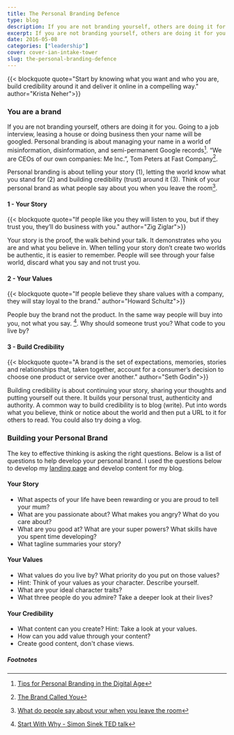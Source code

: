 ```yaml
---
title: The Personal Branding Defence
type: blog
description: If you are not branding yourself, others are doing it for you.
excerpt: If you are not branding yourself, others are doing it for you. Going to a job interview, leasing a house or doing business then your name will be googled. Personal branding is about managing your name in a world of misinformation, disinformation, and semi-permanent Google records.
date: 2016-05-08
categories: ["leadership"]
cover: cover-ian-intake-tower
slug: the-personal-branding-defence
---
```


{{< blockquote quote="Start by knowing what you want and who you are, build credibility around it and deliver it online in a compelling way." author="Krista Neher">}}

### You are a brand

If you are not branding yourself, others are doing it for you. Going to a job interview, leasing a house or doing business then your name will be googled. Personal branding is about managing your name in a world of misinformation, disinformation, and semi-permanent Google records[^tim-ferriss]. “We are CEOs of our own companies: Me Inc.”, Tom Peters at Fast Company[^fast-company].

Personal branding is about telling your story (1), letting the world know what you stand for (2) and building credibility (trust) around it (3). Think of your personal brand as what people say about you when you leave the room[^dorie-clark].

#### 1 - Your Story

{{< blockquote quote="If people like you they will listen to you, but if they trust you, they’ll do business with you." author="Zig Ziglar">}}

Your story is the proof, the walk behind your talk. It demonstrates who you are and what you believe in. When telling your story don’t create two worlds be authentic, it is easier to remember. People will see through your false world, discard what you say and not trust you.

#### 2 - Your Values

{{< blockquote quote="If people believe they share values with a company, they will stay loyal to the brand." author="Howard Schultz">}}

People buy the brand not the product. In the same way people will buy into you, not what you say. [^start-with-why]. Why should someone trust you? What code to you live by?

#### 3 - Build Credibility

{{< blockquote quote="A brand is the set of expectations, memories, stories and relationships that, taken together, account for a consumer’s decision to choose one product or service over another." author="Seth Godin">}}

Building credibility is about continuing your story, sharing your thoughts and putting yourself out there. It builds your personal trust, authenticity and authority. A common way to build credibility is to blog (write). Put into words what you believe, think or notice about the world and then put a URL to it for others to read. You could also try doing a vlog.

### Building your Personal Brand

The key to effective thinking is asking the right questions. Below is a list of questions to help develop your personal brand. I used the questions below to develop my [landing page](https://ianteda.com) and develop content for my blog.

#### Your Story

* What aspects of your life have been rewarding or you are proud to tell your mum?
* What are you passionate about? What makes you angry? What do you care about?
* What are you good at? What are your super powers? What skills have you spent time developing?
* What tagline summaries your story?

#### Your Values

* What values do you live by? What priority do you put on those values?
* Hint: Think of your values as your character. Describe yourself.
* What are your ideal character traits?
* What three people do you admire? Take a deeper look at their lives?

#### Your Credibility

* What content can you create? Hint: Take a look at your values.
* How can you add value through your content?
* Create good content, don't chase views.


##### Footnotes
[^tim-ferriss]: [Tips for Personal Branding in the Digital Age](http://fourhourworkweek.com/2008/01/28/tips-for-personal-branding-in-the-digital-age-google-insurance-cache-flow-and-more/)
[^fast-company]: [The Brand Called You](http://www.fastcompany.com/28905/brand-called-you)
[^dorie-clark]: [What do people say about your when you leave the room](http://www.businessinnovationfactory.com/summit/story/what-do-people-say-about-you-when-you-leave-room)
[^start-with-why]: [Start With Why - Simon Sinek TED talk](https://www.youtube.com/watch?v=u4ZoJKF_VuA)
